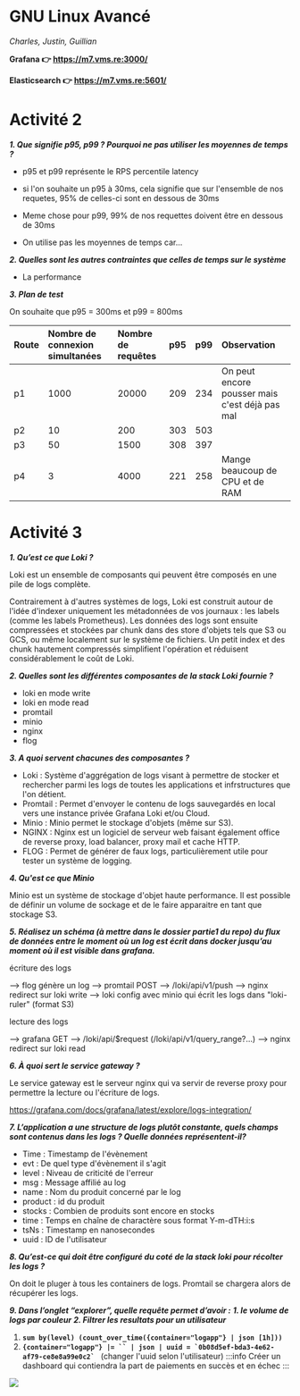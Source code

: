 # GNU Linux Avancé

*Charles, Justin, Guillian*

**Grafana 👉 https://m7.vms.re:3000/**

**Elasticsearch 👉 https://m7.vms.re:5601/**

# Activité 2

***1. Que signifie p95, p99 ? Pourquoi ne pas utiliser les moyennes de temps ?***

- p95 et p99 représente le RPS percentile latency
- si l'on souhaite un p95 à 30ms, cela signifie que sur l'ensemble de nos requetes, 95% de celles-ci sont en dessous de 30ms
- Meme chose pour p99, 99% de nos requettes doivent être en dessous de 30ms

- On utilise pas les moyennes de temps car...

***2. Quelles sont les autres contraintes que celles de temps sur le système***

- La performance

***3. Plan de test***

On souhaite que p95 = 300ms et p99 = 800ms

| Route | Nombre de connexion simultanées | Nombre de requêtes | p95 | p99 | Observation                                    |
| ----- |:------------------------------- |:------------------ |:--- |:--- |:---------------------------------------------- |
| p1    | 1000                            | 20000              | 209 | 234 | On peut encore pousser mais c'est déjà pas mal |
| p2    | 10                              | 200                | 303 | 503 |                                                |
| p3    | 50                              | 1500               | 308 | 397 |                                                |
| p4    | 3                               | 4000               | 221 | 258 | Mange beaucoup de CPU et de RAM                |

# Activité 3

***1. Qu’est ce que Loki ?***

Loki est un ensemble de composants qui peuvent être composés en une pile de logs complète.

Contrairement à d'autres systèmes de logs, Loki est construit autour de l'idée d'indexer uniquement les métadonnées de vos journaux : les labels (comme les labels Prometheus). Les données des logs sont ensuite compressées et stockées par chunk dans des store d'objets tels que S3 ou GCS, ou même localement sur le système de fichiers. Un petit index et des chunk hautement compressés simplifient l'opération et réduisent considérablement le coût de Loki.

***2. Quelles sont les différentes composantes de la stack Loki fournie ?***

- loki en mode write
- loki en mode read
- promtail
- minio
- nginx
- flog

***3. A quoi servent chacunes des composantes ?***

- Loki : Système d'aggrégation de logs visant à permettre de stocker et rechercher parmi les logs de toutes les applications et infrstructures que l'on détient.  
- Promtail : Permet d'envoyer le contenu de logs sauvegardés en local vers une instance privée Grafana Loki et/ou Cloud.
- Minio : Minio permet le stockage d'objets (même sur S3).
- NGINX : Nginx est un logiciel de serveur web faisant également office de reverse proxy, load balancer, proxy mail et cache HTTP.
- FLOG : Permet de générer de faux logs, particulièrement utile pour tester un système de logging.

***4. Qu'est ce que Minio***

Minio est un système de stockage d'objet haute performance. Il est possible de définir un volume de sockage et de le faire apparaitre en tant que stockage S3.

***5. Réalisez un schéma (à mettre dans le dossier partie1 du repo) du flux de données entre le moment où un log est écrit dans docker jusqu’au moment où il est visible dans grafana.***

écriture des logs

--> flog génère un log
--> promtail POST --> /loki/api/v1/push
--> nginx redirect sur loki write
--> loki config avec minio qui écrit les logs dans "loki-ruler" (format S3)

lecture des logs

--> grafana GET --> /loki/api/$request (/loki/api/v1/query_range?...)
--> nginx redirect sur loki read

***6. À quoi sert le service gateway ?***

Le service gateway est le serveur nginx qui va servir de reverse proxy pour permettre la lecture ou l'écriture de logs.

https://grafana.com/docs/grafana/latest/explore/logs-integration/

***7. L’application a une structure de logs plutôt constante, quels champs sont contenus dans les logs ? Quelle données représentent-il?***

- Time : Timestamp de l'évènement
- evt : De quel type d'évènement il s'agit
- level : Niveau de criticité de l'erreur
- msg : Message affilié au log
- name : Nom du produit concerné par le log
- product : id du produit
- stocks : Combien de produits sont encore en stocks
- time : Temps en chaîne de charactère sous format Y-m-dTH:i:s
- tsNs : Timestamp en nanosecondes
- uuid : ID de l'utilisateur

***8. Qu’est-ce qui doit être configuré du coté de la stack loki pour récolter les logs ?***

On doit le pluger à tous les containers de logs. Promtail se chargera alors de récupérer les logs.

***9. Dans l’onglet “explorer”, quelle requête permet d’avoir :***
  ***1. le volume de logs par couleur***
  ***2. Filtrer les resultats pour un utilisateur***

1. **`sum by(level) (count_over_time({container="logapp"} | json [1h]))`**
2. **```{container="logapp"} |= `` | json | uuid = `0b08d5ef-bda3-4e62-af79-ce8e8a99e0c2` ```** (changer l'uuid selon l'utilisateur)
:::info
Créer un dashboard qui contiendra la part de paiements en succès et en échec
:::

![](https://i.imgur.com/sieOMvr.png)
